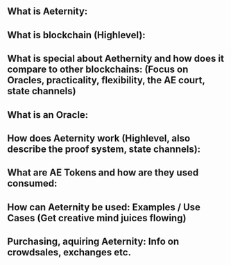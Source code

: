 ## What is Aeternity:
## What is blockchain (Highlevel):
## What is special about Aethernity and how does it compare to other blockchains: (Focus on Oracles, practicality, flexibility, the AE court, state channels)
## What is an Oracle:
## How does Aeternity work (Highlevel, also describe the proof system, state channels):
## What are AE Tokens and how are they used consumed:
## How can Aeternity be used: Examples / Use Cases (Get creative mind juices flowing)
## Purchasing, aquiring Aeternity: Info on crowdsales, exchanges etc.